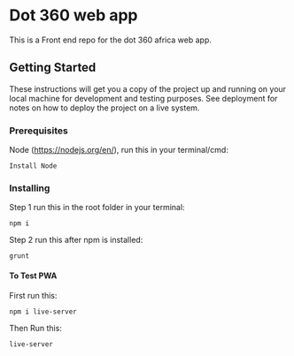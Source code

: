 # Dot 360 web app

This is a Front end repo for the dot 360 africa web app.

## Getting Started

These instructions will get you a copy of the project up and running on your local machine for development and testing purposes. See deployment for notes on how to deploy the project on a live system.

### Prerequisites

Node (https://nodejs.org/en/), run this in your terminal/cmd:

```
Install Node
```

### Installing

Step 1 run this in the root folder in your terminal:
```
npm i
```

Step 2 run this after npm is installed:

```
grunt
```
#### To Test PWA 

First run this:
```
npm i live-server 
```
Then Run this:
```
live-server
```
